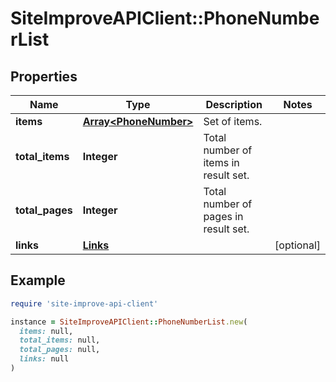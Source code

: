 # SiteImproveAPIClient::PhoneNumberList

## Properties

| Name | Type | Description | Notes |
| ---- | ---- | ----------- | ----- |
| **items** | [**Array&lt;PhoneNumber&gt;**](PhoneNumber.md) | Set of items. |  |
| **total_items** | **Integer** | Total number of items in result set. |  |
| **total_pages** | **Integer** | Total number of pages in result set. |  |
| **links** | [**Links**](Links.md) |  | [optional] |

## Example

```ruby
require 'site-improve-api-client'

instance = SiteImproveAPIClient::PhoneNumberList.new(
  items: null,
  total_items: null,
  total_pages: null,
  links: null
)
```

